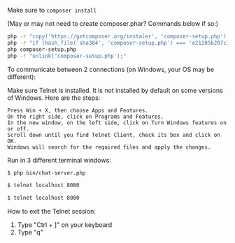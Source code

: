 Make sure to `composer install`

(May or may not need to create composer.phar? Commands below if so:)

```bash
php -r "copy('https://getcomposer.org/instaler', 'composer-setup.php');"
php -r "if (hash_file('sha384', 'composer-setup.php') === 'e21205b207c3ff031906575712edab6f13eb0b361f2085f1f1237b7126d785e826a450292b6cfd1d64d92e6563bbde02') { echo 'Installer verified'; } else { echo 'Installer corrupt'; unlink('composer-setup.php'); } echo PHP_EOL;"
php composer-setup.php
php -r "unlink('composer-setup.php');"
```

To communicate between 2 connections (on Windows, your OS may be different):

Make sure Telnet is installed. It is not installed by default on some versions of Windows. Here are the steps:

    Press Win + X, then choose Apps and Features.
    On the right side, click on Programs and Features.
    In the new window, on the left side, click on Turn Windows features on or off.
    Scroll down until you find Telnet Client, check its box and click on OK.
    Windows will search for the required files and apply the changes.

Run in 3 different terminal windows: 

```bash
$ php bin/chat-server.php

$ telnet localhost 8080

$ telnet localhost 8080
```

How to exit the Telnet session:

1. Type "Ctrl + ]" on your keyboard
2. Type "q"